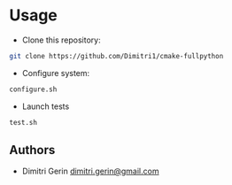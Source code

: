 # Usage

- Clone this repository:

```bash
git clone https://github.com/Dimitri1/cmake-fullpython
```

- Configure system:

```bash
configure.sh
```

- Launch tests

```bash
test.sh
```

## Authors

- Dimitri Gerin <dimitri.gerin@gmail.com>

